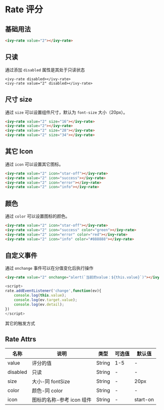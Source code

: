 # Rate 评分

## 基础用法

<ivy-rate value="2"></ivy-rate>

```html
<ivy-rate value="2"></ivy-rate>
```

## 只读

通过添加 `disabled` 属性是其处于只读状态

<ivy-rate disabled></ivy-rate>

<ivy-rate value="2" disabled></ivy-rate>

```
<ivy-rate disabled></ivy-rate>
<ivy-rate value="2" disabled></ivy-rate>
```

## 尺寸 size

通过 `size` 可以设置组件尺寸，默认为 `font-size` 大小（20px）。

<ivy-rate value="2" size="16"></ivy-rate>

<ivy-rate value="2"></ivy-rate>

<ivy-rate value="2" size="28"></ivy-rate>

<ivy-rate value="2" size="34"></ivy-rate>

```html
<ivy-rate value="2" size="16"></ivy-rate>
<ivy-rate value="2"></ivy-rate>
<ivy-rate value="2" size="28"></ivy-rate>
<ivy-rate value="2" size="34"></ivy-rate>
```

## 其它 Icon

通过 `icon` 可以设置其它图标。

<ivy-rate value="2" icon="star-off"></ivy-rate>

<ivy-rate value="2" icon="success"></ivy-rate>

<ivy-rate value="2" icon="error"></ivy-rate>

<ivy-rate value="2" icon="info"></ivy-rate>

```html
<ivy-rate value="2" icon="star-off"></ivy-rate>
<ivy-rate value="2" icon="success"></ivy-rate>
<ivy-rate value="2" icon="error"></ivy-rate>
<ivy-rate value="2" icon="info"></ivy-rate>
```

## 颜色

通过 `color` 可以设置图标的颜色。

<ivy-rate value="2" icon="star-off"></ivy-rate>

<ivy-rate value="2" icon="success" color="green"></ivy-rate>

<ivy-rate value="2" icon="error" color="red"></ivy-rate>

<ivy-rate value="2" icon="info" color="#888888"></ivy-rate>

```html
<ivy-rate value="2" icon="star-off"></ivy-rate>
<ivy-rate value="2" icon="success" color="green"></ivy-rate>
<ivy-rate value="2" icon="error" color="red"></ivy-rate>
<ivy-rate value="2" icon="info" color="#888888"></ivy-rate>
```

## 自定义事件

通过 `onchange` 事件可以在分值变化后执行操作

<ivy-rate value="2" onchange="alert(`当前的value：${this.value}`)" ></ivy-rate>

```html
<ivy-rate value="2" onchange="alert(`当前的value：${this.value}`)"></ivy-rate>
```

```js
<script>
rate.addEventListener('change',function(ev){
    console.log(this.value);
    console.log(ev.target.value);
    console.log(ev.detail);
})
</script>
```

其它的触发方式

## Rate Attrs

| 名称     | 说明                      | 类型   | 可选值 | 默认值   |
| -------- | ------------------------- | ------ | ------ | -------- |
| value    | 评分的值                  | String | 1-5    | -        |
| disabled | 只读                      | String | -      | -        |
| size     | 大小-同 fontSize          | String | -      | 20px     |
| color    | 颜色-同 color             | String | -      | -        |
| icon     | 图标的名称-参考 icon 组件 | String | -      | start-on |

